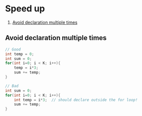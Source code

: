 # Speed up

1. [Avoid declaration multiple times](#avoid-declaration-multiple-times)

## Avoid declaration multiple times
```cpp
// Good
int temp = 0;
int sum = 0;
for(int i=0; i < K; i++){
    temp = i*3;
    sum += temp;
}

// Bad
int sum = 0;
for(int i=0; i < K; i++){
    int temp = i*3;  // should declare outside the for loop!
    sum += temp;
}
```
